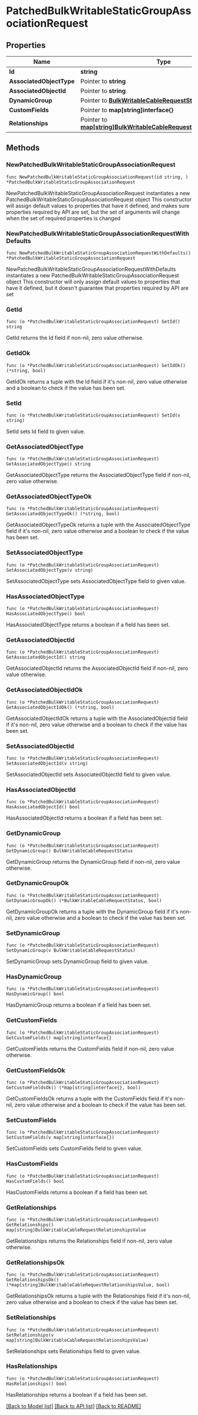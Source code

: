 # PatchedBulkWritableStaticGroupAssociationRequest

## Properties

Name | Type | Description | Notes
------------ | ------------- | ------------- | -------------
**Id** | **string** |  | 
**AssociatedObjectType** | Pointer to **string** |  | [optional] 
**AssociatedObjectId** | Pointer to **string** |  | [optional] 
**DynamicGroup** | Pointer to [**BulkWritableCableRequestStatus**](BulkWritableCableRequestStatus.md) |  | [optional] 
**CustomFields** | Pointer to **map[string]interface{}** |  | [optional] 
**Relationships** | Pointer to [**map[string]BulkWritableCableRequestRelationshipsValue**](BulkWritableCableRequestRelationshipsValue.md) |  | [optional] 

## Methods

### NewPatchedBulkWritableStaticGroupAssociationRequest

`func NewPatchedBulkWritableStaticGroupAssociationRequest(id string, ) *PatchedBulkWritableStaticGroupAssociationRequest`

NewPatchedBulkWritableStaticGroupAssociationRequest instantiates a new PatchedBulkWritableStaticGroupAssociationRequest object
This constructor will assign default values to properties that have it defined,
and makes sure properties required by API are set, but the set of arguments
will change when the set of required properties is changed

### NewPatchedBulkWritableStaticGroupAssociationRequestWithDefaults

`func NewPatchedBulkWritableStaticGroupAssociationRequestWithDefaults() *PatchedBulkWritableStaticGroupAssociationRequest`

NewPatchedBulkWritableStaticGroupAssociationRequestWithDefaults instantiates a new PatchedBulkWritableStaticGroupAssociationRequest object
This constructor will only assign default values to properties that have it defined,
but it doesn't guarantee that properties required by API are set

### GetId

`func (o *PatchedBulkWritableStaticGroupAssociationRequest) GetId() string`

GetId returns the Id field if non-nil, zero value otherwise.

### GetIdOk

`func (o *PatchedBulkWritableStaticGroupAssociationRequest) GetIdOk() (*string, bool)`

GetIdOk returns a tuple with the Id field if it's non-nil, zero value otherwise
and a boolean to check if the value has been set.

### SetId

`func (o *PatchedBulkWritableStaticGroupAssociationRequest) SetId(v string)`

SetId sets Id field to given value.


### GetAssociatedObjectType

`func (o *PatchedBulkWritableStaticGroupAssociationRequest) GetAssociatedObjectType() string`

GetAssociatedObjectType returns the AssociatedObjectType field if non-nil, zero value otherwise.

### GetAssociatedObjectTypeOk

`func (o *PatchedBulkWritableStaticGroupAssociationRequest) GetAssociatedObjectTypeOk() (*string, bool)`

GetAssociatedObjectTypeOk returns a tuple with the AssociatedObjectType field if it's non-nil, zero value otherwise
and a boolean to check if the value has been set.

### SetAssociatedObjectType

`func (o *PatchedBulkWritableStaticGroupAssociationRequest) SetAssociatedObjectType(v string)`

SetAssociatedObjectType sets AssociatedObjectType field to given value.

### HasAssociatedObjectType

`func (o *PatchedBulkWritableStaticGroupAssociationRequest) HasAssociatedObjectType() bool`

HasAssociatedObjectType returns a boolean if a field has been set.

### GetAssociatedObjectId

`func (o *PatchedBulkWritableStaticGroupAssociationRequest) GetAssociatedObjectId() string`

GetAssociatedObjectId returns the AssociatedObjectId field if non-nil, zero value otherwise.

### GetAssociatedObjectIdOk

`func (o *PatchedBulkWritableStaticGroupAssociationRequest) GetAssociatedObjectIdOk() (*string, bool)`

GetAssociatedObjectIdOk returns a tuple with the AssociatedObjectId field if it's non-nil, zero value otherwise
and a boolean to check if the value has been set.

### SetAssociatedObjectId

`func (o *PatchedBulkWritableStaticGroupAssociationRequest) SetAssociatedObjectId(v string)`

SetAssociatedObjectId sets AssociatedObjectId field to given value.

### HasAssociatedObjectId

`func (o *PatchedBulkWritableStaticGroupAssociationRequest) HasAssociatedObjectId() bool`

HasAssociatedObjectId returns a boolean if a field has been set.

### GetDynamicGroup

`func (o *PatchedBulkWritableStaticGroupAssociationRequest) GetDynamicGroup() BulkWritableCableRequestStatus`

GetDynamicGroup returns the DynamicGroup field if non-nil, zero value otherwise.

### GetDynamicGroupOk

`func (o *PatchedBulkWritableStaticGroupAssociationRequest) GetDynamicGroupOk() (*BulkWritableCableRequestStatus, bool)`

GetDynamicGroupOk returns a tuple with the DynamicGroup field if it's non-nil, zero value otherwise
and a boolean to check if the value has been set.

### SetDynamicGroup

`func (o *PatchedBulkWritableStaticGroupAssociationRequest) SetDynamicGroup(v BulkWritableCableRequestStatus)`

SetDynamicGroup sets DynamicGroup field to given value.

### HasDynamicGroup

`func (o *PatchedBulkWritableStaticGroupAssociationRequest) HasDynamicGroup() bool`

HasDynamicGroup returns a boolean if a field has been set.

### GetCustomFields

`func (o *PatchedBulkWritableStaticGroupAssociationRequest) GetCustomFields() map[string]interface{}`

GetCustomFields returns the CustomFields field if non-nil, zero value otherwise.

### GetCustomFieldsOk

`func (o *PatchedBulkWritableStaticGroupAssociationRequest) GetCustomFieldsOk() (*map[string]interface{}, bool)`

GetCustomFieldsOk returns a tuple with the CustomFields field if it's non-nil, zero value otherwise
and a boolean to check if the value has been set.

### SetCustomFields

`func (o *PatchedBulkWritableStaticGroupAssociationRequest) SetCustomFields(v map[string]interface{})`

SetCustomFields sets CustomFields field to given value.

### HasCustomFields

`func (o *PatchedBulkWritableStaticGroupAssociationRequest) HasCustomFields() bool`

HasCustomFields returns a boolean if a field has been set.

### GetRelationships

`func (o *PatchedBulkWritableStaticGroupAssociationRequest) GetRelationships() map[string]BulkWritableCableRequestRelationshipsValue`

GetRelationships returns the Relationships field if non-nil, zero value otherwise.

### GetRelationshipsOk

`func (o *PatchedBulkWritableStaticGroupAssociationRequest) GetRelationshipsOk() (*map[string]BulkWritableCableRequestRelationshipsValue, bool)`

GetRelationshipsOk returns a tuple with the Relationships field if it's non-nil, zero value otherwise
and a boolean to check if the value has been set.

### SetRelationships

`func (o *PatchedBulkWritableStaticGroupAssociationRequest) SetRelationships(v map[string]BulkWritableCableRequestRelationshipsValue)`

SetRelationships sets Relationships field to given value.

### HasRelationships

`func (o *PatchedBulkWritableStaticGroupAssociationRequest) HasRelationships() bool`

HasRelationships returns a boolean if a field has been set.


[[Back to Model list]](../README.md#documentation-for-models) [[Back to API list]](../README.md#documentation-for-api-endpoints) [[Back to README]](../README.md)


